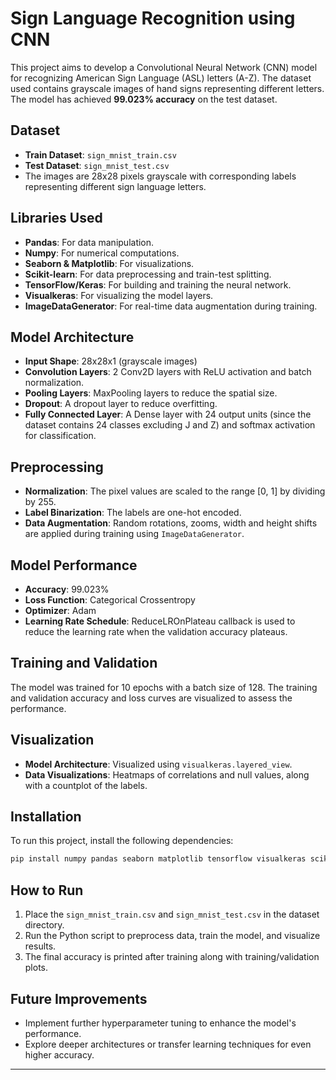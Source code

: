 # Sign Language Recognition using CNN

This project aims to develop a Convolutional Neural Network (CNN) model for recognizing American Sign Language (ASL) letters (A-Z). The dataset used contains grayscale images of hand signs representing different letters. The model has achieved **99.023% accuracy** on the test dataset.

## Dataset
- **Train Dataset**: `sign_mnist_train.csv`
- **Test Dataset**: `sign_mnist_test.csv`
- The images are 28x28 pixels grayscale with corresponding labels representing different sign language letters.

## Libraries Used
- **Pandas**: For data manipulation.
- **Numpy**: For numerical computations.
- **Seaborn & Matplotlib**: For visualizations.
- **Scikit-learn**: For data preprocessing and train-test splitting.
- **TensorFlow/Keras**: For building and training the neural network.
- **Visualkeras**: For visualizing the model layers.
- **ImageDataGenerator**: For real-time data augmentation during training.

## Model Architecture
- **Input Shape**: 28x28x1 (grayscale images)
- **Convolution Layers**: 2 Conv2D layers with ReLU activation and batch normalization.
- **Pooling Layers**: MaxPooling layers to reduce the spatial size.
- **Dropout**: A dropout layer to reduce overfitting.
- **Fully Connected Layer**: A Dense layer with 24 output units (since the dataset contains 24 classes excluding J and Z) and softmax activation for classification.

## Preprocessing
- **Normalization**: The pixel values are scaled to the range [0, 1] by dividing by 255.
- **Label Binarization**: The labels are one-hot encoded.
- **Data Augmentation**: Random rotations, zooms, width and height shifts are applied during training using `ImageDataGenerator`.

## Model Performance
- **Accuracy**: 99.023%
- **Loss Function**: Categorical Crossentropy
- **Optimizer**: Adam
- **Learning Rate Schedule**: ReduceLROnPlateau callback is used to reduce the learning rate when the validation accuracy plateaus.

## Training and Validation
The model was trained for 10 epochs with a batch size of 128. The training and validation accuracy and loss curves are visualized to assess the performance.

## Visualization
- **Model Architecture**: Visualized using `visualkeras.layered_view`.
- **Data Visualizations**: Heatmaps of correlations and null values, along with a countplot of the labels.

## Installation
To run this project, install the following dependencies:
```bash
pip install numpy pandas seaborn matplotlib tensorflow visualkeras scikit-learn
```

## How to Run
1. Place the `sign_mnist_train.csv` and `sign_mnist_test.csv` in the dataset directory.
2. Run the Python script to preprocess data, train the model, and visualize results.
3. The final accuracy is printed after training along with training/validation plots.

## Future Improvements
- Implement further hyperparameter tuning to enhance the model's performance.
- Explore deeper architectures or transfer learning techniques for even higher accuracy.
  
--- 
